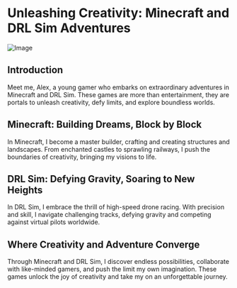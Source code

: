 # Unleashing Creativity: Minecraft and DRL Sim Adventures

![Image](link-to-gaming-image)

## Introduction

Meet me, Alex, a young gamer who embarks on extraordinary adventures in Minecraft and DRL Sim. These games are more than entertainment, they are portals to unleash creativity, defy limits, and explore boundless worlds.

## Minecraft: Building Dreams, Block by Block

In Minecraft, I become a master builder, crafting and creating structures and landscapes. From enchanted castles to sprawling railways, I push the boundaries of creativity, bringing my visions to life.

## DRL Sim: Defying Gravity, Soaring to New Heights

In DRL Sim, I embrace the thrill of high-speed drone racing. With precision and skill, I navigate challenging tracks, defying gravity and competing against virtual pilots worldwide.

## Where Creativity and Adventure Converge

Through Minecraft and DRL Sim, I discover endless possibilities, collaborate with like-minded gamers, and push the limit my own imagination. These games unlock the joy of creativity and take my on an unforgettable journey.
